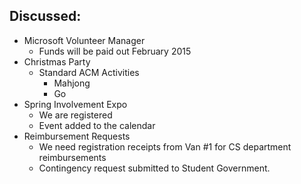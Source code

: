 <h2>Discussed:</h2>

<ul>
    <li>Microsoft Volunteer Manager
<ul>
    <li>Funds will be paid out February 2015</li>
</ul>
</li>
    <li>Christmas Party
<ul>
    <li>Standard ACM Activities
<ul>
    <li>Mahjong</li>
    <li>Go</li>
</ul>
</li>
</ul>
</li>
    <li>Spring Involvement Expo
<ul>
    <li>We are registered</li>
    <li>Event added to the calendar</li>
</ul>
</li>
    <li>Reimbursement Requests
<ul>
    <li>We need registration receipts from Van #1 for CS department reimbursements</li>
    <li>Contingency request submitted to Student Government.</li>
</ul>
</li>
</ul>